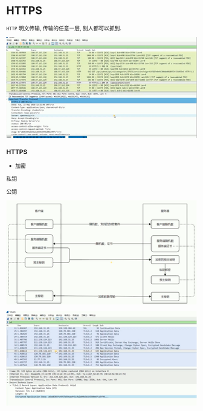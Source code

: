 # HTTPS

`HTTP` 明文传输, 传输的任意一层, 别人都可以抓到.

![](./media/http.png)

### HTTPS

- 加密

私钥

公钥

![](./media/https-hands.png)

![](./media/https.png)